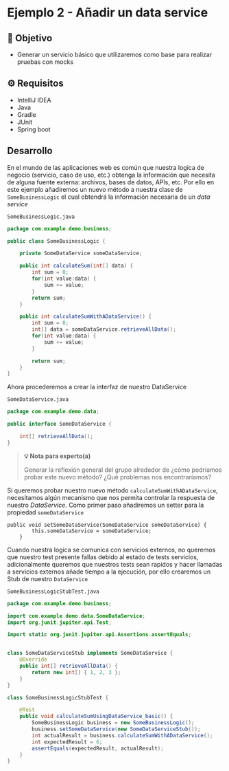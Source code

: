 # Ejemplo 2 - Añadir un data service

## :dart: Objetivo

- Generar un servicio básico que utilizaremos como base para realizar pruebas con mocks

## ⚙ Requisitos

- IntelliJ IDEA
- Java
- Gradle
- JUnit
- Spring boot

## Desarrollo

En el mundo de las aplicaciones web es común que nuestra logica de negocio (servicio, caso de uso, etc.) obtenga la
información que necesita de alguna fuente externa: archivos, bases de datos, APIs, etc. Por ello en este ejemplo
añadiremos un nuevo método a nuestra clase de `SomeBusinessLogic` el cual obtendrá la información necesaria de un _data
service_

`SomeBusinessLogic.java`

```java
package com.example.demo.business;

public class SomeBusinessLogic {

    private SomeDataService someDataService;

    public int calculateSum(int[] data) {
        int sum = 0;
        for(int value:data) {
            sum += value;
        }
        return sum;
    }

    public int calculateSumWithADataService() {
        int sum = 0;
        int[] data = someDataService.retrieveAllData();
        for(int value:data) {
            sum += value;
        }

        return sum;
    }
}

```

Ahora procederemos a crear la interfaz de nuestro DataService


`SomeDataService.java`
```java
package com.example.demo.data;

public interface SomeDataService {

    int[] retrieveAllData();
}
```

> **💡 Nota para experto(a)**
>
> Generar la reflexión general del grupo alrededor de ¿cómo podríamos probar este nuevo método? ¿Qué problemas nos encontraríamos?


Si queremos probar nuestro nuevo método `calculateSumWithADataService`, necesitamos algún mecanismo que nos permita
controlar la respuesta de nuestro _DataService._ Como primer paso añadiremos un setter para la
propiedad `someDataService`

```
public void setSomeDataService(SomeDataService someDataService) {
        this.someDataService = someDataService;
    }
```

Cuando nuestra logica se comunica con servicios externos, no queremos que nuestro test presente fallas debido al estado
de tests servicios, adicionalmente queremos que nuestros tests sean rapidos y hacer llamadas a servicios externos añade
tiempo a la ejecución, por ello crearemos un Stub de nuestro `DataService`

`SomeBusinessLogicStubTest.java`
```java
package com.example.demo.business;

import com.example.demo.data.SomeDataService;
import org.junit.jupiter.api.Test;

import static org.junit.jupiter.api.Assertions.assertEquals;


class SomeDataServiceStub implements SomeDataService {
    @Override
    public int[] retrieveAllData() {
        return new int[] { 1, 2, 3 };
    }
}

class SomeBusinessLogicStubTest {

    @Test
    public void calculateSumUsingDataService_basic() {
        SomeBusinessLogic business = new SomeBusinessLogic();
        business.setSomeDataService(new SomeDataServiceStub());
        int actualResult = business.calculateSumWithADataService();
        int expectedResult = 6;
        assertEquals(expectedResult, actualResult);
    }
}
```
